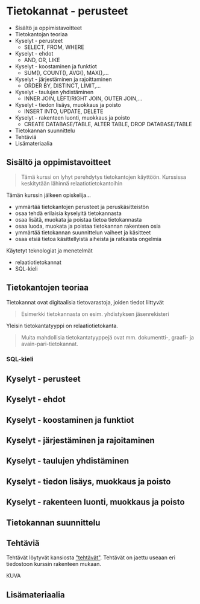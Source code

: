 # Tietokannat - perusteet
* Sisältö ja oppimistavoitteet
* Tietokantojan teoriaa
* Kyselyt - perusteet
  * SELECT, FROM, WHERE
* Kyselyt - ehdot
  * AND, OR, LIKE
* Kyselyt - koostaminen ja funktiot
  * SUM(), COUNT(), AVG(), MAX(),... 
* Kyselyt - järjestäminen ja rajoittaminen
  * ORDER BY, DISTINCT, LIMIT,...
* Kyselyt - taulujen yhdistäminen
  * INNER JOIN, LEFT/RIGHT JOIN, OUTER JOIN,...
* Kyselyt - tiedon lisäys, muokkaus ja poisto
  * INSERT INTO, UPDATE, DELETE
* Kyselyt - rakenteen luonti, muokkaus ja poisto
  * CREATE DATABASE/TABLE, ALTER TABLE, DROP DATABASE/TABLE
* Tietokannan suunnittelu
* Tehtäviä
* Lisämateriaalia

## Sisältö ja oppimistavoitteet

>Tämä kurssi on lyhyt perehdytys tietokantojen käyttöön. Kurssissa keskitytään lähinnä relaatiotietokantoihin

Tämän kurssin jälkeen opiskelija...
- ymmärtää tietokantojen perusteet ja peruskäsitteistön
- osaa tehdä erilaisia kyselyitä tietokannasta
- osaa lisätä, muokata ja poistaa tietoa tietokannasta
- osaa luoda, muokata ja poistaa tietokannan rakenteen osia
- ymmärtää tietokannan suunnittelun vaiheet ja käsitteet
- osaa etsiä tietoa käsittellyistä aiheista ja ratkaista ongelmia

Käytetyt teknologiat ja menetelmät
- relaatiotietokannat
- SQL-kieli

## Tietokantojen teoriaa

Tietokannat ovat digitaalisia tietovarastoja, joiden tiedot liittyvät 

> Esimerkki tietokannasta on esim. yhdistyksen jäsenrekisteri

Yleisin tietokantatyyppi on relaatiotietokanta. 

> Muita mahdollisia tietokantatyyppejä ovat mm. dokumentti-, graafi- ja avain-pari-tietokannat.

### SQL-kieli

## Kyselyt - perusteet

## Kyselyt - ehdot

## Kyselyt - koostaminen ja funktiot

## Kyselyt - järjestäminen ja rajoitaminen

## Kyselyt - taulujen yhdistäminen

## Kyselyt - tiedon lisäys, muokkaus ja poisto

## Kyselyt - rakenteen luonti, muokkaus ja poisto

## Tietokannan suunnittelu

## Tehtäviä

Tehtävät löytyvät kansiosta ["tehtävät"](tehtävät/).
Tehtävät on jaettu useaan eri tiedostoon kurssin rakenteen mukaan.

KUVA

## Lisämateriaalia
